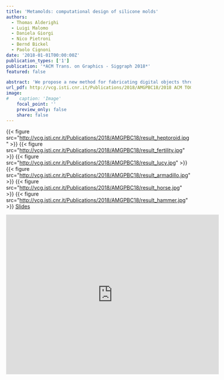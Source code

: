 ```yaml
---
title: 'Metamolds: computational design of silicone molds'
authors:
  - Thomas Alderighi
  - Luigi Malomo
  - Daniela Giorgi
  - Nico Pietroni
  - Bernd Bickel
  - Paolo Cignoni
date: '2018-01-01T00:00:00Z'
publication_types: ['1']
publication: '*ACM Trans. on Graphics - Siggraph 2018*'
featured: false

abstract: 'We propose a new method for fabricating digital objects through reusable silicone molds. Molds are generated by casting liquid silicone into custom 3D printed containers called metamolds. Metamolds automatically define the cuts that are needed to extract the cast object from the silicone mold. The shape of metamolds is designed through a novel segmentation technique, which takes into account both geometric and topological constraints involved in the process of mold casting. Our technique is simple, does not require changing the shape or topology of the input objects, and only requires of-the-shelf materials and technologies. We successfully tested our method on a set of challenging examples with complex shapes and rich geometric detail. 	 		 		 	 Slides'
url_pdf: http://vcg.isti.cnr.it/Publications/2018/AMGPBC18/2018 ACM TOG Metamolds - personal.pdf
image:
#    caption: 'Image'
    focal_point: ''
    preview_only: false
    share: false
---
```

{{< figure src="http://vcg.isti.cnr.it/Publications/2018/AMGPBC18/result_heptoroid.jpg" >}}
{{< figure src="http://vcg.isti.cnr.it/Publications/2018/AMGPBC18/result_fertility.jpg" >}}
{{< figure src="http://vcg.isti.cnr.it/Publications/2018/AMGPBC18/result_lucy.jpg" >}}
{{< figure src="http://vcg.isti.cnr.it/Publications/2018/AMGPBC18/result_armadillo.jpg" >}}
{{< figure src="http://vcg.isti.cnr.it/Publications/2018/AMGPBC18/result_horse.jpg" >}}
{{< figure src="http://vcg.isti.cnr.it/Publications/2018/AMGPBC18/result_hammer.jpg" >}}
[ Slides ](http://vcg.isti.cnr.it/Publicstions/2018/AMGPBC18/metamolds_slides.pptx)

<iframe width="580" height="435" src="https://www.youtube.com/embed/7M2TbQnRLNg" frameborder="0" allow="autoplay; encrypted-media" frameborder="0" allowfullscreen>

